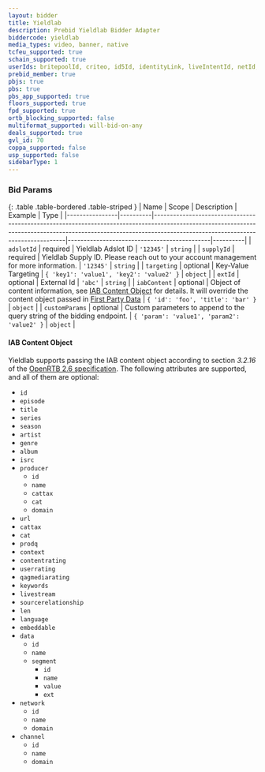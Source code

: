 ```yaml
---
layout: bidder
title: Yieldlab
description: Prebid Yieldlab Bidder Adapter
biddercode: yieldlab
media_types: video, banner, native
tcfeu_supported: true
schain_supported: true
userIds: britepoolId, criteo, id5Id, identityLink, liveIntentId, netId, parrableId, pubCommonId, unifiedId
prebid_member: true
pbjs: true
pbs: true
pbs_app_supported: true
floors_supported: true
fpd_supported: true
ortb_blocking_supported: false
multiformat_supported: will-bid-on-any
deals_supported: true
gvl_id: 70
coppa_supported: false
usp_supported: false
sidebarType: 1
---
```




### Bid Params

{: .table .table-bordered .table-striped }
| Name           | Scope    | Description                                                                                                                                                                                                  | Example                                     | Type     |
|----------------|----------|--------------------------------------------------------------------------------------------------------------------------------------------------------------------------------------------------------------|---------------------------------------------|----------|
| `adslotId`     | required | Yieldlab Adslot ID                                                                                                                                                                                           | `'12345'`                                   | `string` |
| `supplyId`     | required | Yieldlab Supply ID. Please reach out to your account management for more information.                                                                                                                        | `'12345'`                                   | `string` |
| `targeting`    | optional | Key-Value Targeting                                                                                                                                                                                          | `{ 'key1': 'value1', 'key2': 'value2' }`    | `object` |
| `extId`        | optional | External Id                                                                                                                                                                                                  | `'abc'`                                     | `string` |
| `iabContent`   | optional | Object of content information, see [IAB Content Object](#iab_content) for details. It will override the content object passed in [First Party Data](https://docs.prebid.org/features/firstPartyData.html)    | `{ 'id': 'foo', 'title': 'bar' }`           | `object` |
| `customParams` | optional | Custom parameters to append to the query string of the bidding endpoint.                                                                                                                                     | `{ 'param': 'value1', 'param2': 'value2' }` | `object` |

<a name="iab_content"></a>

#### IAB Content Object

Yieldlab supports passing the IAB content object according to section *3.2.16*
of the [OpenRTB 2.6 specification][openrtb-spec]. The following attributes are
supported, and all of them are optional:

* `id`
* `episode`
* `title`
* `series`
* `season`
* `artist`
* `genre`
* `album`
* `isrc`
* `producer`
  * `id`
  * `name`
  * `cattax`
  * `cat`
  * `domain`
* `url`
* `cattax`
* `cat`
* `prodq`
* `context`
* `contentrating`
* `userrating`
* `qagmediarating`
* `keywords`
* `livestream`
* `sourcerelationship`
* `len`
* `language`
* `embeddable`
* `data`
  * `id`
  * `name`
  * `segment`
    * `id`
    * `name`
    * `value`
    * `ext`
* `network`
  * `id`
  * `name`
  * `domain`
* `channel`
  * `id`
  * `name`
  * `domain`

[openrtb-spec]: https://iabtechlab.com/wp-content/uploads/2022/04/OpenRTB-2-6_FINAL.pdf

